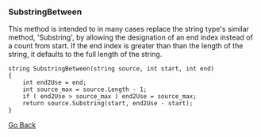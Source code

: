 ### SubstringBetween

This method is intended to in many cases replace the string type's similar method, 'Substring', by allowing the designation of an end index instead of a count from start. If the end index is greater than than the length of the string, it defaults to the full length of the string.

    string SubstringBetween(string source, int start, int end)
    {
        int end2Use = end;
        int source_max = source.Length - 1;
        if ( end2Use > source_max ) end2Use = source_max;
        return source.Substring(start, end2Use - start);
    }

[Go Back](https://trevorghseay.github.io/goto-Toggle/UsefulSnippets)
